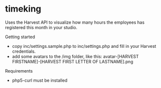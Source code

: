 timeking
========

Uses the Harvest API to visualize how many hours the employees has registered this month in your studio.

Getting started
* copy inc/settings.sample.php to inc/settings.php and fill in your Harvest credentials.
* add some avatars to the /img folder, like this: avatar-[HARVEST FIRSTNAME]-[HARVEST FIRST LETTER OF LASTNAME].png

Requirements
* php5-curl must be installed